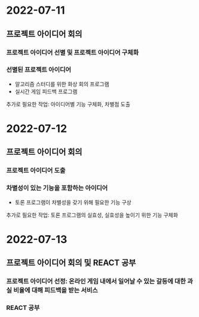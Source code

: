 # 2022-07-11
## 프로젝트 아이디어 회의
### 프로젝트 아이디어 선별 및 프로젝트 아이디어 구체화
### 선별된 프로젝트 아이디어 
- 알고리즘 스터디를 위한 화상 회의 프로그램
- 실시간 게임 피드백 프로그램

추가로 필요한 작업: 아이디어별 기능 구체화, 차별점 도출


# 2022-07-12
## 프로젝트 아이디어 회의
### 프로젝트 아이디어 도출
### 차별성이 있는 기능을 포함하는 아이디어 
- 토론 프로그램이 차별성을 갖기 위해 필요한 기능 구상

추가로 필요한 작업: 토론 프로그램의 실효성, 실효성을 높이기 위한 기능 구체화


# 2022-07-13
## 프로젝트 아이디어 회의 및 REACT 공부
### 프로젝트 아이디어 선정: 온라인 게임 내에서 일어날 수 있는 갈등에 대한 과실 비율에 대해 피드백을 받는 서비스
### REACT 공부
